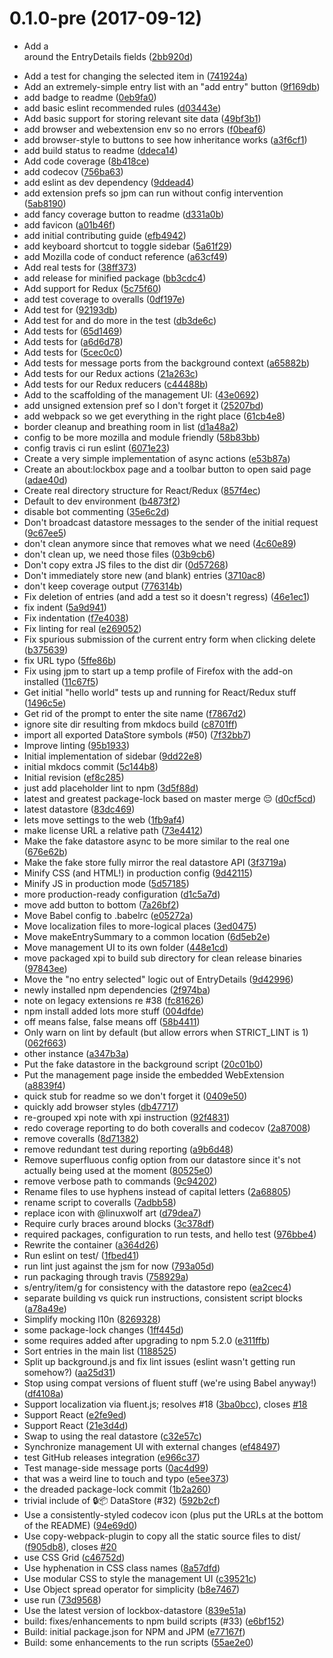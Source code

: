 <a name="0.1.0-pre"></a>
# 0.1.0-pre (2017-09-12)

* Add a <form> around the EntryDetails fields ([2bb920d](https://github.com/mozilla-lockbox/lockbox-extension/commit/2bb920d))
* Add a test for changing the selected item in <ItemDetails/> ([741924a](https://github.com/mozilla-lockbox/lockbox-extension/commit/741924a))
* Add an extremely-simple entry list with an "add entry" button ([9f169db](https://github.com/mozilla-lockbox/lockbox-extension/commit/9f169db))
* add badge to readme ([0eb9fa0](https://github.com/mozilla-lockbox/lockbox-extension/commit/0eb9fa0))
* add basic eslint recommended rules ([d03443e](https://github.com/mozilla-lockbox/lockbox-extension/commit/d03443e))
* Add basic support for storing relevant site data ([49bf3b1](https://github.com/mozilla-lockbox/lockbox-extension/commit/49bf3b1))
* add browser and webextension env so no errors ([f0beaf6](https://github.com/mozilla-lockbox/lockbox-extension/commit/f0beaf6))
* add browser-style to buttons to see how inheritance works ([a3f6cf1](https://github.com/mozilla-lockbox/lockbox-extension/commit/a3f6cf1))
* add build status to readme ([ddeca14](https://github.com/mozilla-lockbox/lockbox-extension/commit/ddeca14))
* Add code coverage ([8b418ce](https://github.com/mozilla-lockbox/lockbox-extension/commit/8b418ce))
* add codecov ([756ba63](https://github.com/mozilla-lockbox/lockbox-extension/commit/756ba63))
* add eslint as dev dependency ([9ddead4](https://github.com/mozilla-lockbox/lockbox-extension/commit/9ddead4))
* add extension prefs so jpm can run without config intervention ([5ab8190](https://github.com/mozilla-lockbox/lockbox-extension/commit/5ab8190))
* add fancy coverage button to readme ([d331a0b](https://github.com/mozilla-lockbox/lockbox-extension/commit/d331a0b))
* add favicon ([a01b46f](https://github.com/mozilla-lockbox/lockbox-extension/commit/a01b46f))
* add initial contributing guide ([efb4942](https://github.com/mozilla-lockbox/lockbox-extension/commit/efb4942))
* add keyboard shortcut to toggle sidebar ([5a61f29](https://github.com/mozilla-lockbox/lockbox-extension/commit/5a61f29))
* add Mozilla code of conduct reference ([a63cf49](https://github.com/mozilla-lockbox/lockbox-extension/commit/a63cf49))
* Add real tests for <ItemDetails/> ([38ff373](https://github.com/mozilla-lockbox/lockbox-extension/commit/38ff373))
* add release for minified package ([bb3cdc4](https://github.com/mozilla-lockbox/lockbox-extension/commit/bb3cdc4))
* Add support for Redux ([5c75f60](https://github.com/mozilla-lockbox/lockbox-extension/commit/5c75f60))
* add test coverage to overalls ([0df197e](https://github.com/mozilla-lockbox/lockbox-extension/commit/0df197e))
* Add test for <AddItem/> ([92193db](https://github.com/mozilla-lockbox/lockbox-extension/commit/92193db))
* Add test for <Item/> and do more in the <App/> test ([db3de6c](https://github.com/mozilla-lockbox/lockbox-extension/commit/db3de6c))
* Add tests for <AllItems/> ([65d1469](https://github.com/mozilla-lockbox/lockbox-extension/commit/65d1469))
* Add tests for <AppLocalizationProvider/> ([a6d6d78](https://github.com/mozilla-lockbox/lockbox-extension/commit/a6d6d78))
* Add tests for <ItemList/> ([5cec0c0](https://github.com/mozilla-lockbox/lockbox-extension/commit/5cec0c0))
* Add tests for message ports from the background context ([a65882b](https://github.com/mozilla-lockbox/lockbox-extension/commit/a65882b))
* Add tests for our Redux actions ([21a263c](https://github.com/mozilla-lockbox/lockbox-extension/commit/21a263c))
* Add tests for our Redux reducers ([c44488b](https://github.com/mozilla-lockbox/lockbox-extension/commit/c44488b))
* Add to the scaffolding of the management UI: ([43e0692](https://github.com/mozilla-lockbox/lockbox-extension/commit/43e0692))
* add unsigned extension pref so I don't forget it ([25207bd](https://github.com/mozilla-lockbox/lockbox-extension/commit/25207bd))
* add webpack so we get everything in the right place ([61cb4e8](https://github.com/mozilla-lockbox/lockbox-extension/commit/61cb4e8))
* border cleanup and breathing room in list ([d1a48a2](https://github.com/mozilla-lockbox/lockbox-extension/commit/d1a48a2))
* config to be more mozilla and module friendly ([58b83bb](https://github.com/mozilla-lockbox/lockbox-extension/commit/58b83bb))
* config travis ci run eslint ([6071e23](https://github.com/mozilla-lockbox/lockbox-extension/commit/6071e23))
* Create a very simple implementation of async actions ([e53b87a](https://github.com/mozilla-lockbox/lockbox-extension/commit/e53b87a))
* Create an about:lockbox page and a toolbar button to open said page ([adae40d](https://github.com/mozilla-lockbox/lockbox-extension/commit/adae40d))
* Create real directory structure for React/Redux ([857f4ec](https://github.com/mozilla-lockbox/lockbox-extension/commit/857f4ec))
* Default to dev environment ([b4873f2](https://github.com/mozilla-lockbox/lockbox-extension/commit/b4873f2))
* disable bot commenting ([35e6c2d](https://github.com/mozilla-lockbox/lockbox-extension/commit/35e6c2d))
* Don't broadcast datastore messages to the sender of the initial request ([9c67ee5](https://github.com/mozilla-lockbox/lockbox-extension/commit/9c67ee5))
* don't clean anymore since that removes what we need ([4c60e89](https://github.com/mozilla-lockbox/lockbox-extension/commit/4c60e89))
* don't clean up, we need those files ([03b9cb6](https://github.com/mozilla-lockbox/lockbox-extension/commit/03b9cb6))
* Don't copy extra JS files to the dist dir ([0d57268](https://github.com/mozilla-lockbox/lockbox-extension/commit/0d57268))
* Don't immediately store new (and blank) entries ([3710ac8](https://github.com/mozilla-lockbox/lockbox-extension/commit/3710ac8))
* don't keep coverage output ([776314b](https://github.com/mozilla-lockbox/lockbox-extension/commit/776314b))
* Fix deletion of entries (and add a test so it doesn't regress) ([46e1ec1](https://github.com/mozilla-lockbox/lockbox-extension/commit/46e1ec1))
* fix indent ([5a9d941](https://github.com/mozilla-lockbox/lockbox-extension/commit/5a9d941))
* Fix indentation ([f7e4038](https://github.com/mozilla-lockbox/lockbox-extension/commit/f7e4038))
* Fix linting for real ([e269052](https://github.com/mozilla-lockbox/lockbox-extension/commit/e269052))
* Fix spurious submission of the current entry form when clicking delete ([b375639](https://github.com/mozilla-lockbox/lockbox-extension/commit/b375639))
* fix URL typo ([5ffe86b](https://github.com/mozilla-lockbox/lockbox-extension/commit/5ffe86b))
* Fix using jpm to start up a temp profile of Firefox with the add-on installed ([11c67f5](https://github.com/mozilla-lockbox/lockbox-extension/commit/11c67f5))
* Get initial "hello world" tests up and running for React/Redux stuff ([1496c5e](https://github.com/mozilla-lockbox/lockbox-extension/commit/1496c5e))
* Get rid of the prompt to enter the site name ([f7867d2](https://github.com/mozilla-lockbox/lockbox-extension/commit/f7867d2))
* ignore site dir resulting from mkdocs build ([c8701ff](https://github.com/mozilla-lockbox/lockbox-extension/commit/c8701ff))
* import all exported DataStore symbols (#50) ([7f32bb7](https://github.com/mozilla-lockbox/lockbox-extension/commit/7f32bb7))
* Improve linting ([95b1933](https://github.com/mozilla-lockbox/lockbox-extension/commit/95b1933))
* Initial implementation of sidebar ([9dd22e8](https://github.com/mozilla-lockbox/lockbox-extension/commit/9dd22e8))
* initial mkdocs commit ([5c144b8](https://github.com/mozilla-lockbox/lockbox-extension/commit/5c144b8))
* Initial revision ([ef8c285](https://github.com/mozilla-lockbox/lockbox-extension/commit/ef8c285))
* just add placeholder lint to npm ([3d5f88d](https://github.com/mozilla-lockbox/lockbox-extension/commit/3d5f88d))
* latest and greatest package-lock based on master merge :pensive: ([d0cf5cd](https://github.com/mozilla-lockbox/lockbox-extension/commit/d0cf5cd))
* latest datastore ([83dc469](https://github.com/mozilla-lockbox/lockbox-extension/commit/83dc469))
* lets move settings to the web ([1fb9af4](https://github.com/mozilla-lockbox/lockbox-extension/commit/1fb9af4))
* make license URL a relative path ([73e4412](https://github.com/mozilla-lockbox/lockbox-extension/commit/73e4412))
* Make the fake datastore async to be more similar to the real one ([676e62b](https://github.com/mozilla-lockbox/lockbox-extension/commit/676e62b))
* Make the fake store fully mirror the real datastore API ([3f3719a](https://github.com/mozilla-lockbox/lockbox-extension/commit/3f3719a))
* Minify CSS (and HTML!) in production config ([9d42115](https://github.com/mozilla-lockbox/lockbox-extension/commit/9d42115))
* Minify JS in production mode ([5d57185](https://github.com/mozilla-lockbox/lockbox-extension/commit/5d57185))
* more production-ready configuration ([d1c5a7d](https://github.com/mozilla-lockbox/lockbox-extension/commit/d1c5a7d))
* move add button to bottom ([7a26bf2](https://github.com/mozilla-lockbox/lockbox-extension/commit/7a26bf2))
* Move Babel config to .babelrc ([e05272a](https://github.com/mozilla-lockbox/lockbox-extension/commit/e05272a))
* Move localization files to more-logical places ([3ed0475](https://github.com/mozilla-lockbox/lockbox-extension/commit/3ed0475))
* Move makeEntrySummary to a common location ([6d5eb2e](https://github.com/mozilla-lockbox/lockbox-extension/commit/6d5eb2e))
* Move management UI to its own folder ([448e1cd](https://github.com/mozilla-lockbox/lockbox-extension/commit/448e1cd))
* move packaged xpi to build sub directory for clean release binaries ([97843ee](https://github.com/mozilla-lockbox/lockbox-extension/commit/97843ee))
* Move the "no entry selected" logic out of EntryDetails ([9d42996](https://github.com/mozilla-lockbox/lockbox-extension/commit/9d42996))
* newly installed npm dependencies ([2f974ba](https://github.com/mozilla-lockbox/lockbox-extension/commit/2f974ba))
* note on legacy extensions re #38 ([fc81626](https://github.com/mozilla-lockbox/lockbox-extension/commit/fc81626))
* npm install added lots more stuff ([004dfde](https://github.com/mozilla-lockbox/lockbox-extension/commit/004dfde))
* off means false, false means off ([58b4411](https://github.com/mozilla-lockbox/lockbox-extension/commit/58b4411))
* Only warn on lint by default (but allow errors when STRICT_LINT is 1) ([062f663](https://github.com/mozilla-lockbox/lockbox-extension/commit/062f663))
* other instance ([a347b3a](https://github.com/mozilla-lockbox/lockbox-extension/commit/a347b3a))
* Put the fake datastore in the background script ([20c01b0](https://github.com/mozilla-lockbox/lockbox-extension/commit/20c01b0))
* Put the management page inside the embedded WebExtension ([a8839f4](https://github.com/mozilla-lockbox/lockbox-extension/commit/a8839f4))
* quick stub for readme so we don't forget it ([0409e50](https://github.com/mozilla-lockbox/lockbox-extension/commit/0409e50))
* quickly add browser styles ([db47717](https://github.com/mozilla-lockbox/lockbox-extension/commit/db47717))
* re-grouped xpi note with xpi instruction ([92f4831](https://github.com/mozilla-lockbox/lockbox-extension/commit/92f4831))
* redo coverage reporting to do both coveralls and codecov ([2a87008](https://github.com/mozilla-lockbox/lockbox-extension/commit/2a87008))
* remove coveralls ([8d71382](https://github.com/mozilla-lockbox/lockbox-extension/commit/8d71382))
* remove redundant test during reporting ([a9b6d48](https://github.com/mozilla-lockbox/lockbox-extension/commit/a9b6d48))
* Remove superfluous config option from our datastore since it's not actually being used at the moment ([80525e0](https://github.com/mozilla-lockbox/lockbox-extension/commit/80525e0))
* remove verbose path to commands ([9c94202](https://github.com/mozilla-lockbox/lockbox-extension/commit/9c94202))
* Rename files to use hyphens instead of capital letters ([2a68805](https://github.com/mozilla-lockbox/lockbox-extension/commit/2a68805))
* rename script to coveralls ([7adbb58](https://github.com/mozilla-lockbox/lockbox-extension/commit/7adbb58))
* replace icon with @linuxwolf art ([d79dea7](https://github.com/mozilla-lockbox/lockbox-extension/commit/d79dea7))
* Require curly braces around blocks ([3c378df](https://github.com/mozilla-lockbox/lockbox-extension/commit/3c378df))
* required packages, configuration to run tests, and hello test ([976bbe4](https://github.com/mozilla-lockbox/lockbox-extension/commit/976bbe4))
* Rewrite the <CurrentItem/> container ([a364d26](https://github.com/mozilla-lockbox/lockbox-extension/commit/a364d26))
* Run eslint on test/ ([1fbed41](https://github.com/mozilla-lockbox/lockbox-extension/commit/1fbed41))
* run lint just against the jsm for now ([793a05d](https://github.com/mozilla-lockbox/lockbox-extension/commit/793a05d))
* run packaging through travis ([758929a](https://github.com/mozilla-lockbox/lockbox-extension/commit/758929a))
* s/entry/item/g for consistency with the datastore repo ([ea2cec4](https://github.com/mozilla-lockbox/lockbox-extension/commit/ea2cec4))
* separate building vs quick run instructions, consistent script blocks ([a78a49e](https://github.com/mozilla-lockbox/lockbox-extension/commit/a78a49e))
* Simplify mocking l10n ([8269328](https://github.com/mozilla-lockbox/lockbox-extension/commit/8269328))
* some package-lock changes ([1ff445d](https://github.com/mozilla-lockbox/lockbox-extension/commit/1ff445d))
* some requires added after upgrading to npm 5.2.0 ([e311ffb](https://github.com/mozilla-lockbox/lockbox-extension/commit/e311ffb))
* Sort entries in the main list ([1188525](https://github.com/mozilla-lockbox/lockbox-extension/commit/1188525))
* Split up background.js and fix lint issues (eslint wasn't getting run somehow?) ([aa25d31](https://github.com/mozilla-lockbox/lockbox-extension/commit/aa25d31))
* Stop using compat versions of fluent stuff (we're using Babel anyway!) ([df4108a](https://github.com/mozilla-lockbox/lockbox-extension/commit/df4108a))
* Support localization via fluent.js; resolves #18 ([3ba0bcc](https://github.com/mozilla-lockbox/lockbox-extension/commit/3ba0bcc)), closes [#18](https://github.com/mozilla-lockbox/lockbox-extension/issues/18)
* Support React ([e2fe9ed](https://github.com/mozilla-lockbox/lockbox-extension/commit/e2fe9ed))
* Support React ([21e3d4d](https://github.com/mozilla-lockbox/lockbox-extension/commit/21e3d4d))
* Swap to using the real datastore ([c32e57c](https://github.com/mozilla-lockbox/lockbox-extension/commit/c32e57c))
* Synchronize management UI with external changes ([ef48497](https://github.com/mozilla-lockbox/lockbox-extension/commit/ef48497))
* test GitHub releases integration ([e966c37](https://github.com/mozilla-lockbox/lockbox-extension/commit/e966c37))
* Test manage-side message ports ([0ac4d99](https://github.com/mozilla-lockbox/lockbox-extension/commit/0ac4d99))
* that was a weird line to touch and typo ([e5ee373](https://github.com/mozilla-lockbox/lockbox-extension/commit/e5ee373))
* the dreaded package-lock commit ([1b2a260](https://github.com/mozilla-lockbox/lockbox-extension/commit/1b2a260))
* trivial include of 🔒📦 DataStore (#32) ([592b2cf](https://github.com/mozilla-lockbox/lockbox-extension/commit/592b2cf))
* Use a consistently-styled codecov icon (plus put the URLs at the bottom of the README) ([94e69d0](https://github.com/mozilla-lockbox/lockbox-extension/commit/94e69d0))
* Use copy-webpack-plugin to copy all the static source files to dist/ ([f905db8](https://github.com/mozilla-lockbox/lockbox-extension/commit/f905db8)), closes [#20](https://github.com/mozilla-lockbox/lockbox-extension/issues/20)
* use CSS Grid ([c46752d](https://github.com/mozilla-lockbox/lockbox-extension/commit/c46752d))
* Use hyphenation in CSS class names ([8a57dfd](https://github.com/mozilla-lockbox/lockbox-extension/commit/8a57dfd))
* Use modular CSS to style the management UI ([c39521c](https://github.com/mozilla-lockbox/lockbox-extension/commit/c39521c))
* Use Object spread operator for simplicity ([b8e7467](https://github.com/mozilla-lockbox/lockbox-extension/commit/b8e7467))
* use run ([73d9568](https://github.com/mozilla-lockbox/lockbox-extension/commit/73d9568))
* Use the latest version of lockbox-datastore ([839e51a](https://github.com/mozilla-lockbox/lockbox-extension/commit/839e51a))
* build: fixes/enhancements to npm build scripts (#33) ([e6bf152](https://github.com/mozilla-lockbox/lockbox-extension/commit/e6bf152))
* Build: initial package.json for NPM and JPM ([e77167f](https://github.com/mozilla-lockbox/lockbox-extension/commit/e77167f))
* Build: some enhancements to the run scripts ([55ae2e0](https://github.com/mozilla-lockbox/lockbox-extension/commit/55ae2e0))



